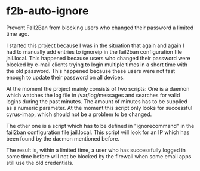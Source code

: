 # f2b-auto-ignore
Prevent Fail2Ban from blocking users who changed their password a limited time ago.

I started this project because I was in the situation that again and again I had to manually add entries to ignoreip in the fail2ban configuration file jail.local.
This happened because users who changed their password were blocked by e-mail clients trying to login multiple times in a short time with the old password.
This happened because these users were not fast enough to update their password on all devices.

At the moment the project mainly consists of two scripts:
One is a daemon which watches the log file in /var/log/messages and searches for valid logins during the past minutes. The amount of minutes has to be supplied as a numeric parameter. At the moment this script only looks for successful cyrus-imap, which should not be a problem to be changed.

The other one is a script which has to be defined in "ignorecommand" in the fail2ban configuration file jail.local. This script will look for an IP which has been found by the daemon mentioned before.

The result is, within a limited time, a user who has successfully logged in some time before will not be blocked by the firewall when some email apps still use the old credentials.



